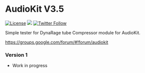 AudioKit V3.5
===

[![License](https://img.shields.io/cocoapods/l/AudioKit.svg?style=flat)](https://github.com/audiokit/AudioKit/blob/master/LICENSE)
<img src="https://img.shields.io/badge/%20in-swift%203.0-orange.svg">
[![Twitter Follow](https://img.shields.io/twitter/follow/MikeGazzaruso.svg?style=social)](http://twitter.com/mikegazzaruso)

Simple tester for DynaRage tube Compressor module for AudioKit.

https://groups.google.com/forum/#!forum/audiokit

### Version 1

* Work in progress


